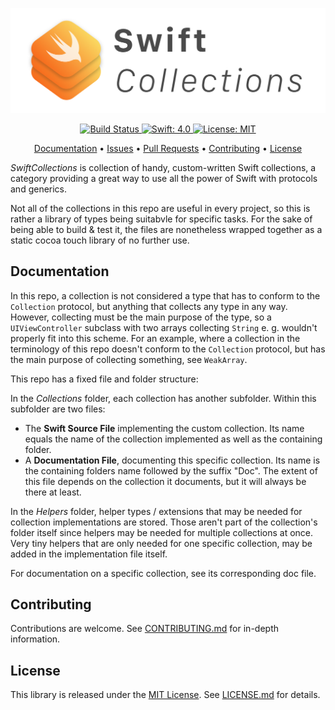 <p align="center">
    <img src="https://raw.githubusercontent.com/fredpi/SwiftCollections/stable/Logo.png" width=600>
</p>

<p align="center">
    <a href="https://travis-ci.org/fredpi/SwiftCollections">
        <img src="https://travis-ci.org/fredpi/SwiftCollections.svg?branch=stable" alt="Build Status">
    </a>
    <a href="#">
        <img src="https://img.shields.io/badge/Swift-4.0-FFAC45.svg" alt="Swift: 4.0">
    </a>
    <a href="https://github.com/fredpi/SwiftCollections/blob/stable/LICENSE.md">
        <img src="https://img.shields.io/badge/License-MIT-lightgrey.svg" alt="License: MIT">
    </a>
</p>

<p align="center">
    <a href="#documentation">Documentation</a>
  • <a href="https://github.com/fredpi/SwiftCollections/issues">Issues</a>
  • <a href="https://github.com/fredpi/SwiftCollections/pulls">Pull Requests</a>
  • <a href="#contributing">Contributing</a>
  • <a href="#license">License</a>
</p>

*SwiftCollections* is collection of handy, custom-written Swift collections, a category providing a great way to use all the power of Swift with protocols and generics.

Not all of the collections in this repo are useful in every project, so this is rather a library of types being suitabvle for specific tasks. For the sake of being able to build & test it, the files are nonetheless wrapped together as a static cocoa touch library of no further use.

## Documentation

In this repo, a collection is not considered a type that has to conform to the `Collection` protocol, but anything that collects any type in any way. However, collecting must be the main purpose of the type, so a `UIViewController` subclass with two arrays collecting `String` e. g. wouldn't properly fit into this scheme. For an example, where a collection in the terminology of this repo doesn't conform to the `Collection` protocol, but has the main purpose of collecting something, see `WeakArray`.

This repo has a fixed file and folder structure:

In the *Collections* folder, each collection has another subfolder. Within this subfolder are two files:
- The **Swift Source File** implementing the custom collection. Its name equals the name of the collection implemented as well as the containing folder.
- A **Documentation File**, documenting this specific collection. Its name is the containing folders name followed by the suffix "Doc". The extent of this file depends on the collection it documents, but it will always be there at least.

In the *Helpers* folder, helper types / extensions that may be needed for collection implementations are stored. Those aren't part of the collection's folder itself since helpers may be needed for multiple collections at once. Very tiny helpers that are only needed for one specific collection, may be added in the implementation file itself.

For documentation on a specific collection, see its corresponding doc file.

## Contributing

Contributions are welcome. See [CONTRIBUTING.md](https://github.com/fredpi/SwiftCollections/blob/stable/CONTRIBUTING.md) for in-depth information.

## License
This library is released under the [MIT License](http://opensource.org/licenses/MIT). See [LICENSE.md](https://github.com/fredpi/SwiftCollections/blob/stable/LICENSE.md) for details.
